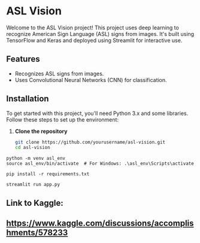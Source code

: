 # ASL Vision

Welcome to the ASL Vision project! This project uses deep learning to recognize American Sign Language (ASL) signs from images. It's built using TensorFlow and Keras and deployed using Streamlit for interactive use.

## Features
- Recognizes ASL signs from images.
- Uses Convolutional Neural Networks (CNN) for classification.

## Installation

To get started with this project, you'll need Python 3.x and some libraries. Follow these steps to set up the environment:

1. **Clone the repository**
   ```bash
   git clone https://github.com/yourusername/asl-vision.git
   cd asl-vision

```
python -m venv asl_env
source asl_env/bin/activate  # For Windows: .\asl_env\Scripts\activate

pip install -r requirements.txt

streamlit run app.py
```
## Link to Kaggle:

## https://www.kaggle.com/discussions/accomplishments/578233
